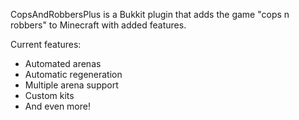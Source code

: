 CopsAndRobbersPlus is a Bukkit plugin that adds the game "cops n robbers" to Minecraft with added features.

Current features:
- Automated arenas
- Automatic regeneration
- Multiple arena support
- Custom kits
- And even more!
